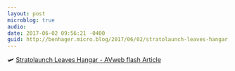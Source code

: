 ```yaml
---
layout: post
microblog: true
audio: 
date: 2017-06-02 09:56:21 -0400
guid: http://benhager.micro.blog/2017/06/02/stratolaunch-leaves-hangar.html
---
```

🛩 [Stratolaunch Leaves Hangar - AVweb flash Article](https://www.avweb.com/avwebflash/news/Stratolaunch-Leaves-Hangar-229085-1.html)
